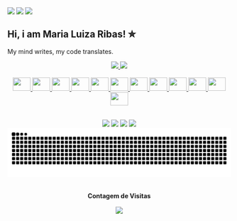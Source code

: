 <div>
  <img src="https://img1.picmix.com/output/stamp/normal/1/7/0/3/2303071_1ddd6.gif" width="330">
  <img src="https://img1.picmix.com/output/stamp/normal/1/7/0/3/2303071_1ddd6.gif" width="330">
  <img src="https://img1.picmix.com/output/stamp/normal/1/7/0/3/2303071_1ddd6.gif" width="330">
  
</div>

## Hi, i am Maria Luiza Ribas! ✮
My mind writes, my code translates.

<div  align="center">
  <a href="https://github.com/luuizaribass">
  <img height="180em" src="https://github-readme-stats.vercel.app/api?username=luuizaribass&show_icons=true&theme=dark&include_all_commits=true&count_private=true"/>   
  <img height="180em" src="https://github-readme-stats.vercel.app/api/top-langs/?username=luuizaribass&layout=compact&langs_count=6&theme=dark"/>
</div>

<br>

  <div  align="center">
    <img height="30" width="40"src="https://cdn.jsdelivr.net/gh/devicons/devicon@latest/icons/canva/canva-original.svg"/>
    <img height="30" width="40" src="https://cdn.jsdelivr.net/gh/devicons/devicon@latest/icons/figma/figma-original.svg"/>
    <img height="30" width="40" src="https://cdn.jsdelivr.net/gh/devicons/devicon@latest/icons/html5/html5-original.svg"/>
    <img height="30" width="40" src="https://cdn.jsdelivr.net/gh/devicons/devicon@latest/icons/css3/css3-original.svg"/>
    <img height="30" width="40" src="https://cdn.jsdelivr.net/gh/devicons/devicon@latest/icons/javascript/javascript-original.svg"/>
    <img height="30" width="40" src="https://cdn.jsdelivr.net/gh/devicons/devicon@latest/icons/react/react-original.svg"/>
    <img height="30" width="40" src="https://cdn.jsdelivr.net/gh/devicons/devicon@latest/icons/c/c-original.svg"/>
    <img height="30" width="40" src="https://cdn.jsdelivr.net/gh/devicons/devicon@latest/icons/cplusplus/cplusplus-original.svg" />
    <img height="30" width="40" src="https://cdn.jsdelivr.net/gh/devicons/devicon@latest/icons/csharp/csharp-original.svg"/>
    <img height="30" width="40" src="https://cdn.jsdelivr.net/gh/devicons/devicon@latest/icons/python/python-original.svg"/>
    <img height="30" width="40" src="https://cdn.jsdelivr.net/gh/devicons/devicon@latest/icons/php/php-original.svg"/>
    <img height="30" width="40" src="https://cdn.jsdelivr.net/gh/devicons/devicon@latest/icons/mysql/mysql-original.svg" />
  </div>

##
 
<div  align="center"> 
  <a href="https://www.instagram.com/maria.ribass" target="_blank"><img src="https://img.shields.io/badge/-Instagram-%23E4405F?style=for-the-badge&logo=instagram&logoColor=white" target="_blank"></a>
  <a href = "mailto:luuiza.ribass@gmail.com"><img src="https://img.shields.io/badge/-Gmail-%23333?style=for-the-badge&logo=gmail&logoColor=white" target="_blank"></a>
  <a href="https://www.linkedin.com/in/maria-luiza-ribas-7037a7278/" target="_blank"><img src="https://img.shields.io/badge/-LinkedIn-%230077B5?style=for-the-badge&logo=linkedin&logoColor=white" target="_blank"></a>
  <a href="https://discordapp.com/users/864290644779204618" target="_blank"><img src="https://img.shields.io/badge/Discord-7289DA?style=for-the-badge&logo=discord&logoColor=white" target="_blank"></a>
  
</div>

<div aling-center>
  <img src="https://raw.githubusercontent.com/luuizaribass/luuizaribass/output/snake.svg" alt="Snake animation" />
</div>

<div align="center">
<br><p align="centre"><b>Contagem de Visitas</b></p>  
<p align="center"><img align="center" src="https://profile-counter.glitch.me/luuizaribass}/count.svg" /></p> 
<br></div>


